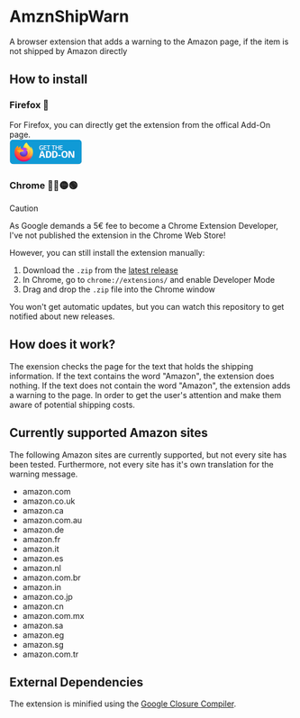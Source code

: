 # AmznShipWarn
A browser extension that adds a warning to the Amazon page, if the item is not shipped by Amazon directly

## How to install
### Firefox 🦊
For Firefox, you can directly get the extension from the offical Add-On page.  
[![Firefox-Extension](./get-the-addon-small.png)](https://addons.mozilla.org/firefox/addon/amznshipwarn/)

### Chrome 🔵🔴🟡🟢
> [!CAUTION]
> As Google demands a 5€ fee to become a Chrome Extension Developer, I've not published the extension in the Chrome Web Store!

However, you can still install the extension manually:
1. Download the `.zip` from the [latest release](https://github.com/MrMinemeet/AmznShipWarn/releases/latest)
2. In Chrome, go to `chrome://extensions/` and enable Developer Mode
3. Drag and drop the `.zip` file into the Chrome window

You won't get automatic updates, but you can watch this repository to get notified about new releases.

## How does it work?
The exension checks the page for the text that holds the shipping information. If the text contains the word "Amazon", the extension does nothing. If the text does not contain the word "Amazon", the extension adds a warning to the page. In order to get the user's attention and make them aware of potential shipping costs.

## Currently supported Amazon sites
The following Amazon sites are currently supported, but not every site has been tested.
Furthermore, not every site has it's own translation for the warning message.

- amazon.com
- amazon.co.uk
- amazon.ca
- amazon.com.au
- amazon.de
- amazon.fr
- amazon.it
- amazon.es
- amazon.nl
- amazon.com.br
- amazon.in
- amazon.co.jp
- amazon.cn
- amazon.com.mx
- amazon.sa
- amazon.eg
- amazon.sg
- amazon.com.tr

## External Dependencies
The extension is minified using the [Google Closure Compiler](https://github.com/google/closure-compiler).
